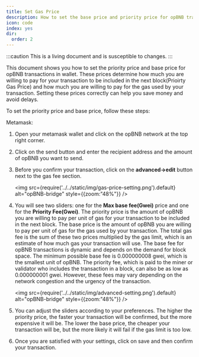 ```yaml
---
title: Set Gas Price 
description: How to set the base price and priority price for opBNB transactions
icon: code
index: yes
dir:
  order: 2
---
```


:::caution 
This is a living document and is susceptible to changes. 
:::

This document shows you how to set the priority price and base price for opBNB transactions in wallet. These prices determine how much you are willing to pay for your transaction to be included in the next block(Prioirty Gas Price) and how much you are willing to pay for the gas used by your transaction. Setting these prices correctly can help you save money and avoid delays.

To set the priority price and base price, follow these steps:

Metamask:

1. Open your metamask wallet and click on the opBNB network at the top right corner.

2. Click on the send button and enter the recipient address and the amount of opBNB you want to send.

3. Before you confirm your transaction, click on the **advanced->edit** button next to the gas fee section.

   <img
     src={require('../../static/img/gas-price-setting.png').default}
     alt="opBNB-bridge"
     style={{zoom:"48%"}}
   />


4. You will see two sliders: one for the **Max base fee(Gwei)** price and one for the **Priority Fee(Gwei)**. The priority price is the amount of opBNB you are willing to pay per unit of gas for your transaction to be included in the next block. The base price is the amount of opBNB you are willing to pay per unit of gas for the gas used by your transaction. The total gas fee is the sum of these two prices multiplied by the gas limit, which is an estimate of how much gas your transaction will use. The base fee for opBNB transactions is dynamic and depends on the demand for block space. The minimum possible base fee is 0.000000008 gwei, which is the smallest unit of opBNB. The priority fee, which is paid to the miner or validator who includes the transaction in a block, can also be as low as 0.000000001 gwei. However, these fees may vary depending on the network congestion and the urgency of the transaction.

   <img
     src={require('../../static/img/advanced-setting.png').default}
     alt="opBNB-bridge"
     style={{zoom:"48%"}}
   />

   

5. You can adjust the sliders according to your preferences. The higher the priority price, the faster your transaction will be confirmed, but the more expensive it will be. The lower the base price, the cheaper your transaction will be, but the more likely it will fail if the gas limit is too low.

6. Once you are satisfied with your settings, click on save and then confirm your transaction.

